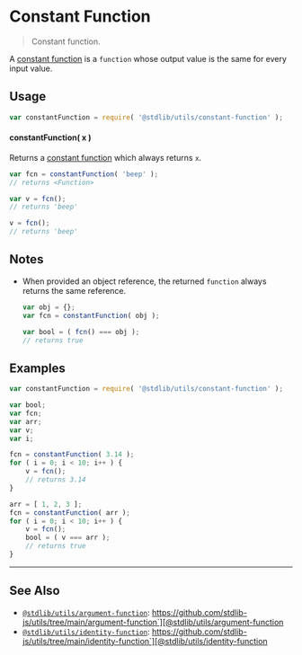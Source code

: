 <!--

@license Apache-2.0

Copyright (c) 2018 The Stdlib Authors.

Licensed under the Apache License, Version 2.0 (the "License");
you may not use this file except in compliance with the License.
You may obtain a copy of the License at

   http://www.apache.org/licenses/LICENSE-2.0

Unless required by applicable law or agreed to in writing, software
distributed under the License is distributed on an "AS IS" BASIS,
WITHOUT WARRANTIES OR CONDITIONS OF ANY KIND, either express or implied.
See the License for the specific language governing permissions and
limitations under the License.

-->

# Constant Function

> Constant function.

<section class="intro">

A [constant function][constant-function] is a `function` whose output value is the same for every input value.

</section>

<!-- /.intro -->

<section class="usage">

## Usage

```javascript
var constantFunction = require( '@stdlib/utils/constant-function' );
```

#### constantFunction( x )

Returns a [constant function][constant-function] which always returns `x`.

```javascript
var fcn = constantFunction( 'beep' );
// returns <Function>

var v = fcn();
// returns 'beep'

v = fcn();
// returns 'beep'
```

</section>

<!-- /.usage -->

<section class="notes">

## Notes

-   When provided an object reference, the returned `function` always returns the same reference.

    ```javascript
    var obj = {};
    var fcn = constantFunction( obj );

    var bool = ( fcn() === obj );
    // returns true
    ```

</section>

<!-- /.notes -->

<section class="examples">

## Examples

<!-- eslint no-undef: "error" -->

```javascript
var constantFunction = require( '@stdlib/utils/constant-function' );

var bool;
var fcn;
var arr;
var v;
var i;

fcn = constantFunction( 3.14 );
for ( i = 0; i < 10; i++ ) {
    v = fcn();
    // returns 3.14
}

arr = [ 1, 2, 3 ];
fcn = constantFunction( arr );
for ( i = 0; i < 10; i++ ) {
    v = fcn();
    bool = ( v === arr );
    // returns true
}
```

</section>

<!-- /.examples -->

<!-- Section for related `stdlib` packages. Do not manually edit this section, as it is automatically populated. -->

<section class="related">

* * *

## See Also

-   [`@stdlib/utils/argument-function`][@stdlib/utils/argument-function]: https://github.com/stdlib-js/utils/tree/main/argument-function`][@stdlib/utils/argument-function
-   [`@stdlib/utils/identity-function`][@stdlib/utils/identity-function]: https://github.com/stdlib-js/utils/tree/main/identity-function`][@stdlib/utils/identity-function

</section>

<!-- /.related -->

<!-- Section for all links. Make sure to keep an empty line after the `section` element and another before the `/section` close. -->

<section class="links">

[constant-function]: https://en.wikipedia.org/wiki/Constant_function

<!-- <related-links> -->

[@stdlib/utils/argument-function]: https://github.com/stdlib-js/utils/tree/main/argument-function

[@stdlib/utils/identity-function]: https://github.com/stdlib-js/utils/tree/main/identity-function

<!-- </related-links> -->

</section>

<!-- /.links -->
